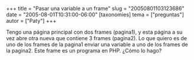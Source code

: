+++
title = "Pasar una variable a un frame"
slug = "20050801103123686"
date = "2005-08-01T10:31:00-06:00"
[taxonomies]
tema = ["preguntas"]
autor = ["Paty"]
+++

Tengo una página principal con dos frames (pagina1), y esta página a su
vez abre otra nueva que contiene 3 frames (pagina2). Lo que quiero es de
uno de los frames de la pagina1 enviar una variable a uno de los frames
de la pagina2. Este frame es un programa en PHP. ¿Cómo lo hago?

